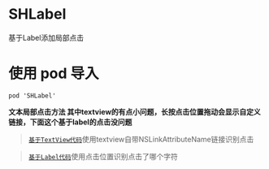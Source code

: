 # SHLabel
基于Label添加局部点击


# 使用 pod 导入

```
pod 'SHLabel'
```


**文本局部点击方法 其中textview的有点小问题，长按点击位置拖动会显示自定义链接，下面这个基于label的点击没问题**
>[`基于TextView代码`](https://github.com/CCSH/SHTextView)使用textview自带NSLinkAttributeName链接识别点击

>[`基于Label代码`](https://github.com/CCSH/SHLabel)使用点击位置识别点击了哪个字符

